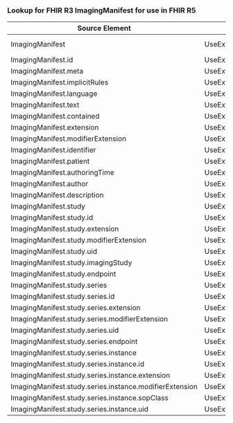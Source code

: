 ### Lookup for FHIR R3 ImagingManifest for use in FHIR R5

| Source Element | Usage | Target |
| -------------- | ----- | ------ |
| ImagingManifest | UseExtension | http://hl7.org/fhir/3.0/StructureDefinition/extension-ImagingManifest |
| ImagingManifest.id | UseExtensionFromAncestor | - |
| ImagingManifest.meta | UseExtensionFromAncestor | - |
| ImagingManifest.implicitRules | UseExtensionFromAncestor | - |
| ImagingManifest.language | UseExtensionFromAncestor | - |
| ImagingManifest.text | UseExtensionFromAncestor | - |
| ImagingManifest.contained | UseExtensionFromAncestor | - |
| ImagingManifest.extension | UseExtensionFromAncestor | - |
| ImagingManifest.modifierExtension | UseExtensionFromAncestor | - |
| ImagingManifest.identifier | UseExtensionFromAncestor | - |
| ImagingManifest.patient | UseExtensionFromAncestor | - |
| ImagingManifest.authoringTime | UseExtensionFromAncestor | - |
| ImagingManifest.author | UseExtensionFromAncestor | - |
| ImagingManifest.description | UseExtensionFromAncestor | - |
| ImagingManifest.study | UseExtensionFromAncestor | - |
| ImagingManifest.study.id | UseExtensionFromAncestor | - |
| ImagingManifest.study.extension | UseExtensionFromAncestor | - |
| ImagingManifest.study.modifierExtension | UseExtensionFromAncestor | - |
| ImagingManifest.study.uid | UseExtensionFromAncestor | - |
| ImagingManifest.study.imagingStudy | UseExtensionFromAncestor | - |
| ImagingManifest.study.endpoint | UseExtensionFromAncestor | - |
| ImagingManifest.study.series | UseExtensionFromAncestor | - |
| ImagingManifest.study.series.id | UseExtensionFromAncestor | - |
| ImagingManifest.study.series.extension | UseExtensionFromAncestor | - |
| ImagingManifest.study.series.modifierExtension | UseExtensionFromAncestor | - |
| ImagingManifest.study.series.uid | UseExtensionFromAncestor | - |
| ImagingManifest.study.series.endpoint | UseExtensionFromAncestor | - |
| ImagingManifest.study.series.instance | UseExtensionFromAncestor | - |
| ImagingManifest.study.series.instance.id | UseExtensionFromAncestor | - |
| ImagingManifest.study.series.instance.extension | UseExtensionFromAncestor | - |
| ImagingManifest.study.series.instance.modifierExtension | UseExtensionFromAncestor | - |
| ImagingManifest.study.series.instance.sopClass | UseExtensionFromAncestor | - |
| ImagingManifest.study.series.instance.uid | UseExtensionFromAncestor | - |
